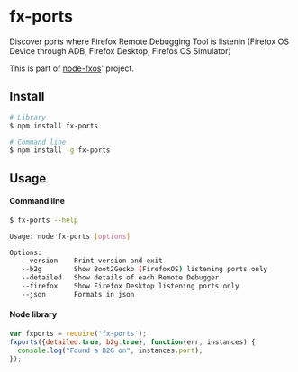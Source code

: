 # fx-ports

Discover ports where Firefox Remote Debugging Tool is listenin (Firefox OS Device through ADB, Firefox Desktop, Firefos OS Simulator)

This is part of [node-fxos](https://github.com/nicola/node-fxos)' project.

## Install

```sh
# Library
$ npm install fx-ports

# Command line
$ npm install -g fx-ports
```

## Usage

#### Command line

```sh
$ fx-ports --help

Usage: node fx-ports [options]

Options:
   --version    Print version and exit
   --b2g        Show Boot2Gecko (FirefoxOS) listening ports only
   --detailed   Show details of each Remote Debugger
   --firefox    Show Firefox Desktop listening ports only
   --json       Formats in json
```

#### Node library

```javascript
var fxports = require('fx-ports');
fxports({detailed:true, b2g:true}, function(err, instances) {
  console.log("Found a B2G on", instances.port);
});
```
